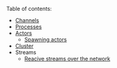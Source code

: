 Table of contents:

- [Channels](./channels.md)
- [Processes](./processes.md)
- [Actors](./actors.md)
    - [Spawning actors](./spawning-actors.md)
- [Cluster](./cluster.md)
- Streams
    - [Reacive streams over the network](./reactive-streams-over-network.md)